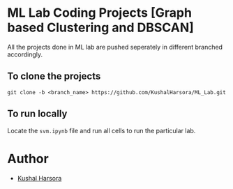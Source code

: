 # ML Lab Coding Projects [Graph based Clustering and DBSCAN]

All the projects done in ML lab are pushed seperately in different branched accordingly.

## To clone the projects
```
git clone -b <branch_name> https://github.com/KushalHarsora/ML_Lab.git
```

## To run locally

Locate the ```svm.ipynb``` file and run all cells to run the particular lab.

# Author

- [Kushal Harsora](https://github.com/KushalHarsora/)